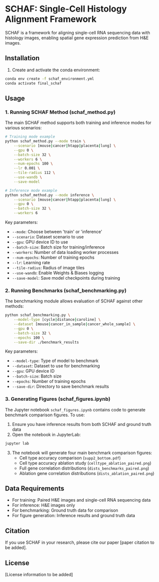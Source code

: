 # SCHAF: Single-Cell Histology Alignment Framework

SCHAF is a framework for aligning single-cell RNA sequencing data with histology images, enabling spatial gene expression prediction from H&E images.

## Installation

1. Create and activate the conda environment:
```bash
conda env create -f schaf_environment.yml
conda activate final_schaf
```

## Usage

### 1. Running SCHAF Method (schaf_method.py)

The main SCHAF method supports both training and inference modes for various scenarios:

```bash
# Training mode example
python schaf_method.py --mode train \
    --scenario [mouse|cancer|htapp|placenta|lung] \
    --gpu 0 \
    --batch-size 32 \
    --workers 6 \
    --num-epochs 100 \
    --lr 0.001 \
    --tile-radius 112 \
    --use-wandb \
    --save-model

# Inference mode example
python schaf_method.py --mode inference \
    --scenario [mouse|cancer|htapp|placenta|lung] \
    --gpu 0 \
    --batch-size 32 \
    --workers 6
```

Key parameters:
- `--mode`: Choose between 'train' or 'inference'
- `--scenario`: Dataset scenario to use
- `--gpu`: GPU device ID to use
- `--batch-size`: Batch size for training/inference
- `--workers`: Number of data loading worker processes
- `--num-epochs`: Number of training epochs
- `--lr`: Learning rate
- `--tile-radius`: Radius of image tiles
- `--use-wandb`: Enable Weights & Biases logging
- `--save-model`: Save model checkpoints during training

### 2. Running Benchmarks (schaf_benchmarking.py)

The benchmarking module allows evaluation of SCHAF against other methods:

```bash
python schaf_benchmarking.py \
    --model-type [cycle|distance|caroline] \
    --dataset [mouse|cancer_in_sample|cancer_whole_sample] \
    --gpu 0 \
    --batch-size 32 \
    --epochs 100 \
    --save-dir ./benchmark_results
```

Key parameters:
- `--model-type`: Type of model to benchmark
- `--dataset`: Dataset to use for benchmarking
- `--gpu`: GPU device ID
- `--batch-size`: Batch size
- `--epochs`: Number of training epochs
- `--save-dir`: Directory to save benchmark results

### 3. Generating Figures (schaf_figures.ipynb)

The Jupyter notebook `schaf_figures.ipynb` contains code to generate benchmark comparison figures. To use:

1. Ensure you have inference results from both SCHAF and ground truth data
2. Open the notebook in JupyterLab:
```bash
jupyter lab
```

3. The notebook will generate four main benchmark comparison figures:
   - Cell type accuracy comparison (`supp2_bottom.pdf`)
   - Cell type accuracy ablation study (`celltype_ablation_paired.png`)
   - Full gene correlation distributions (`dists_benchmarks_paired.png`)
   - Ablation gene correlation distributions (`dists_ablation_paired.png`)

## Data Requirements

- For training: Paired H&E images and single-cell RNA sequencing data
- For inference: H&E images only
- For benchmarking: Ground truth data for comparison
- For figure generation: Inference results and ground truth data

## Citation

If you use SCHAF in your research, please cite our paper [paper citation to be added].

## License

[License information to be added] 